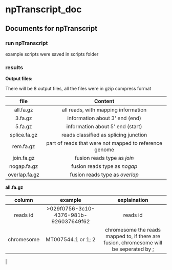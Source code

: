 # npTranscript_doc
## Documents for npTranscript

### run npTranscript
 example scripts were saved in scripts folder

### results
**Output files:**

There will be 8 output files, all the files were in gzip compress format

| file | Content |
| :-----: | :-----: |
| all.fa.gz | all reads, with mapping information |
| 3.fa.gz | information about 3' end (end) |
| 5.fa.gz | information about 5' end (start) | 
| splice.fa.gz | reads classified as splicing junction | 
| rem.fa.gz | part of reads that were not mapped to reference genome |
| join.fa.gz | fusion reads type as *join* |
| nogap.fa.gz | fusion reads type as *nogap* |
| overlap.fa.gz | fusion reads type as *overlap* |


**all.fa.gz**

| column | example | explaination |
| :---: | :---: | :---:|
| reads id | >029f0756-3c10-4376-981b-926037649f62 | reads id |
| chromesome | MT007544.1 or 1; 2 | chromesome the reads mapped to, if there are fusion, chromesome will be seperated by ; |
| 